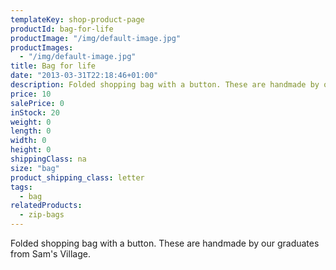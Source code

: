 ```yaml
---
templateKey: shop-product-page
productId: bag-for-life
productImage: "/img/default-image.jpg"
productImages:
  - "/img/default-image.jpg"
title: Bag for life
date: "2013-03-31T22:18:46+01:00"
description: Folded shopping bag with a button. These are handmade by our graduates from Sam's Village.
price: 10
salePrice: 0
inStock: 20
weight: 0
length: 0
width: 0
height: 0
shippingClass: na
size: "bag"
product_shipping_class: letter
tags:
  - bag
relatedProducts:
  - zip-bags
---
```


Folded shopping bag with a button. These are handmade by our graduates from Sam's Village.
